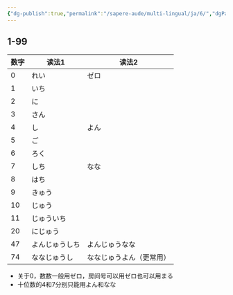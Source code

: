 ```yaml
---
{"dg-publish":true,"permalink":"/sapere-aude/multi-lingual/ja/6/","dgPassFrontmatter":true}
---
```


## 1-99

| 数字  | 读法1     | 读法2          |
| --- | ------- | ------------ |
| 0   | れい      | ゼロ           |
| 1   | いち      |              |
| 2   | に       |              |
| 3   | さん      |              |
| 4   | し       | よん           |
| 5   | ご       |              |
| 6   | ろく      |              |
| 7   | しち      | なな           |
| 8   | はち      |              |
| 9   | きゅう     |              |
| 10  | じゅう     |              |
| 11  | じゅういち   |              |
| 20  | にじゅう    |              |
| 47  | よんじゅうしち | よんじゅうなな      |
| 74  | ななじゅうし  | ななじゅうよん（更常用） |
- 关于0，数数一般用ゼロ，房间号可以用ゼロ也可以用まる
- 十位数的4和7分别只能用よん和なな


